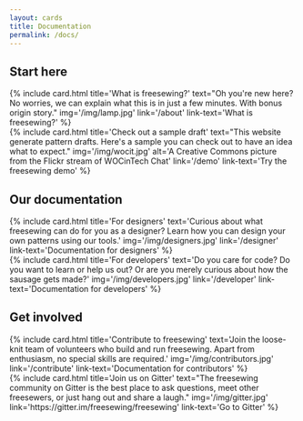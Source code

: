 ```yaml
---
layout: cards
title: Documentation
permalink: /docs/
---
```

<div class="container">
    <h2>Start here</h2>
    <div class="row">
        <div class="col-md-6 mb-3 mt-1">
            {% include card.html 
                title='What is freesewing?'
                text="Oh you're new here? No worries, we can explain what this is in just a few minutes. With bonus origin story."
                img='/img/lamp.jpg'
                link='/about'
                link-text='What is freesewing?'
            %}
        </div>
        <div class="col-md-6 mb-3 mt-1">
            {% include card.html 
                title='Check out a sample draft'
                text="This website generate pattern drafts. Here's a sample you can check out to have an idea what to expect."
                img='/img/wocit.jpg'
                alt='A Creative Commons picture from the Flickr stream of WOCinTech Chat'
                link='/demo'
                link-text='Try the freesewing demo'
            %}
        </div>
    </div> <!-- .row -->
    <h2>Our documentation</h2>
    <div class="row">
        <div class="col-md-6 mb-3 mt-1">
            {% include card.html 
                title='For designers'
                text='Curious about what freesewing can do for you as a designer? Learn how you can design your own patterns using our tools.'
                img='/img/designers.jpg'
                link='/designer'
                link-text='Documentation for designers'
            %}
        </div>
        <div class="col-md-6 mb-3 mt-1">
            {% include card.html 
                title='For developers'
                text='Do you care for code? Do you want to learn or help us out? Or are you merely curious about how the sausage gets made?'
                img='/img/developers.jpg'
                link='/developer'
                link-text='Documentation for developers'
            %}
        </div>
    </div> <!-- .row -->
    <h2>Get involved</h2>
    <div class="row">
        <div class="col-md-6 mb-3 mt-1">
            {% include card.html 
                title='Contribute to freesewing'
                text='Join the loose-knit team of volunteers who build and run freesewing. Apart from enthusiasm, no special skills are required.'
                img='/img/contributors.jpg'
                link='/contribute'
                link-text='Documentation for contributors'
            %}
        </div>
        <div class="col-md-6 mb-3 mt-1">
            {% include card.html 
                title='Join us on Gitter'
                text="The freesewing community on Gitter is the best place to ask questions, meet other freesewers, or just hang out and share a laugh."
                img='/img/gitter.jpg'
                link='https://gitter.im/freesewing/freesewing'
                link-text='Go to Gitter'
            %}
        </div>
    </div> <!-- .row -->
</div> <!-- .container -->
